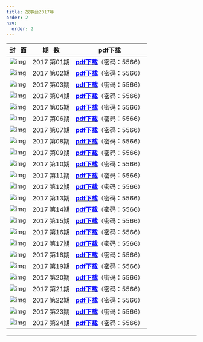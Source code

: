 ```yaml
---
title: 故事会2017年
order: 2
nav:
  order: 2
---
```

|                          封   面                          |  期   数  | pdf下载                                                                          |
| :---------------------------------------------------------: | :---------: | -------------------------------------------------------------------------------- |
| ![img](../../../public/images/gushihui/gsh2017/gsh201701.jpg) | 2017 第01期 | [<font color="blue">**pdf下载**</font>](https://url97.ctfile.com/f/799297-1457765987-b59063?p=5566)（密码：5566） |
| ![img](../../../public/images/gushihui/gsh2017/gsh201702.jpg) | 2017 第02期 | [<font color="blue">**pdf下载**</font>](https://url97.ctfile.com/f/799297-1457765996-10f1aa?p=5566)（密码：5566） |
| ![img](../../../public/images/gushihui/gsh2017/gsh201703.jpg) | 2017 第03期 | [<font color="blue">**pdf下载**</font>](https://url97.ctfile.com/f/799297-1457765996-10f1aa?p=5566)（密码：5566） |
| ![img](../../../public/images/gushihui/gsh2017/gsh201704.jpg) | 2017 第04期 | [<font color="blue">**pdf下载**</font>](https://url97.ctfile.com/f/799297-1457766011-79b3c3?p=5566)（密码：5566） |
| ![img](../../../public/images/gushihui/gsh2017/gsh201705.jpg) | 2017 第05期 | [<font color="blue">**pdf下载**</font>](https://url97.ctfile.com/f/799297-1457766011-79b3c3?p=5566)（密码：5566） |
| ![img](../../../public/images/gushihui/gsh2017/gsh201706.jpg) | 2017 第06期 | [<font color="blue">**pdf下载**</font>](https://url97.ctfile.com/f/799297-1457766023-89908d?p=5566)（密码：5566） |
| ![img](../../../public/images/gushihui/gsh2017/gsh201707.jpg) | 2017 第07期 | [<font color="blue">**pdf下载**</font>](https://url97.ctfile.com/f/799297-1457766029-377927?p=5566)（密码：5566） |
| ![img](../../../public/images/gushihui/gsh2017/gsh201708.jpg) | 2017 第08期 | [<font color="blue">**pdf下载**</font>](https://url97.ctfile.com/f/799297-1457766035-70cc64?p=5566)（密码：5566） |
| ![img](../../../public/images/gushihui/gsh2017/gsh201709.jpg) | 2017 第09期 | [<font color="blue">**pdf下载**</font>](https://url97.ctfile.com/f/799297-1457766047-2f72d7?p=5566)（密码：5566） |
| ![img](../../../public/images/gushihui/gsh2017/gsh201710.jpg) | 2017 第10期 | [<font color="blue">**pdf下载**</font>](https://url97.ctfile.com/f/799297-1457766056-bcdb51?p=5566)（密码：5566） |
| ![img](../../../public/images/gushihui/gsh2017/gsh201711.jpg) | 2017 第11期 | [<font color="blue">**pdf下载**</font>](https://url97.ctfile.com/f/799297-1457766062-a35e1a?p=5566)（密码：5566） |
| ![img](../../../public/images/gushihui/gsh2017/gsh201712.jpg) | 2017 第12期 | [<font color="blue">**pdf下载**</font>](https://url97.ctfile.com/f/799297-1457766068-3f8363?p=5566)（密码：5566） |
| ![img](../../../public/images/gushihui/gsh2017/gsh201713.jpg) | 2017 第13期 | [<font color="blue">**pdf下载**</font>](https://url97.ctfile.com/f/799297-1457766074-6c9867?p=5566)（密码：5566） |
| ![img](../../../public/images/gushihui/gsh2017/gsh201714.jpg) | 2017 第14期 | [<font color="blue">**pdf下载**</font>](https://url97.ctfile.com/f/799297-1457766082-2e7594?p=5566)（密码：5566） |
| ![img](../../../public/images/gushihui/gsh2017/gsh201715.jpg) | 2017 第15期 | [<font color="blue">**pdf下载**</font>](https://url97.ctfile.com/f/799297-1457766088-5cc832?p=5566)（密码：5566） |
| ![img](../../../public/images/gushihui/gsh2017/gsh201716.jpg) | 2017 第16期 | [<font color="blue">**pdf下载**</font>](https://url97.ctfile.com/f/799297-1457766094-43e200?p=5566)（密码：5566） |
| ![img](../../../public/images/gushihui/gsh2017/gsh201717.jpg) | 2017 第17期 | [<font color="blue">**pdf下载**</font>](https://url97.ctfile.com/f/799297-1457766097-6944f0?p=5566)（密码：5566） |
| ![img](../../../public/images/gushihui/gsh2017/gsh201718.jpg) | 2017 第18期 | [<font color="blue">**pdf下载**</font>](https://url97.ctfile.com/f/799297-1457766103-ec5b0c?p=5566)（密码：5566） |
| ![img](../../../public/images/gushihui/gsh2017/gsh201719.jpg) | 2017 第19期 | [<font color="blue">**pdf下载**</font>](https://url97.ctfile.com/f/799297-1457766115-aa0b64?p=5566)（密码：5566） |
| ![img](../../../public/images/gushihui/gsh2017/gsh201720.jpg) | 2017 第20期 | [<font color="blue">**pdf下载**</font>](https://url97.ctfile.com/f/799297-1457766121-d6e0be?p=5566)（密码：5566） |
| ![img](../../../public/images/gushihui/gsh2017/gsh201721.jpg) | 2017 第21期 | [<font color="blue">**pdf下载**</font>](https://url97.ctfile.com/f/799297-1457766130-df0550?p=5566)（密码：5566） |
| ![img](../../../public/images/gushihui/gsh2017/gsh201722.jpg) | 2017 第22期 | [<font color="blue">**pdf下载**</font>](https://url97.ctfile.com/f/799297-1457766136-1aebd2?p=5566)（密码：5566） |
| ![img](../../../public/images/gushihui/gsh2017/gsh201723.jpg) | 2017 第23期 | [<font color="blue">**pdf下载**</font>](https://url97.ctfile.com/f/799297-1457766142-b349ec?p=5566)（密码：5566） |
| ![img](../../../public/images/gushihui/gsh2017/gsh201724.jpg) | 2017 第24期 | [<font color="blue">**pdf下载**</font>](https://url97.ctfile.com/f/799297-1457766157-9b48df?p=5566)（密码：5566） |


---
